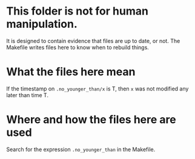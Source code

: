 # This folder is not for human manipulation.

It is designed to contain evidence that files are up to date, or not.
The Makefile writes files here to know when to rebuild things.

# What the files here mean

If the timestamp on `.no_younger_than/x` is T,
then `x` was not modified any later than time T.

# Where and how the files here are used

Search for the expression `.no_younger_than` in the Makefile.
